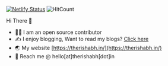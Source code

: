[![Netlify Status](https://api.netlify.com/api/v1/badges/7085e378-7558-4d7e-8adc-6ed45d72f0c5/deploy-status)](https://github.com/Rishabh04-02/Rishabh04-02) 
![HitCount](https://komarev.com/ghpvc/?username=Rishabh04-02&color=brightgreen&style=flat-square)


Hi There 👋

* 👨‍💻 I am an open source contributor
* ✍️ I enjoy blogging, Want to read my blogs? [Click here](https://therishabh.in/post/)
* 🌏 My website [https://therishabh.in/](https://therishabh.in/)
* 📇 Reach me @ hello[at]therishabh[dot]in
